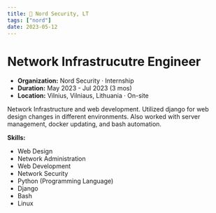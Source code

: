 ```yaml
---
title: 👾 Nord Security, LT
tags: ["nord"]
date: 2023-05-12
---
```

# Network Infrastrucutre Engineer

- **Organization:** Nord Security · Internship
- **Duration:** May 2023 - Jul 2023 (3 mos)
- **Location:** Vilnius, Vilniaus, Lithuania · On-site

Network Infrastructure and web development. Utilized django for web design changes in different environments. Also worked with server management, docker updating, and bash automation.

**Skills:**
- Web Design
- Network Administration
- Web Development
- Network Security
- Python (Programming Language)
- Django
- Bash
- Linux
